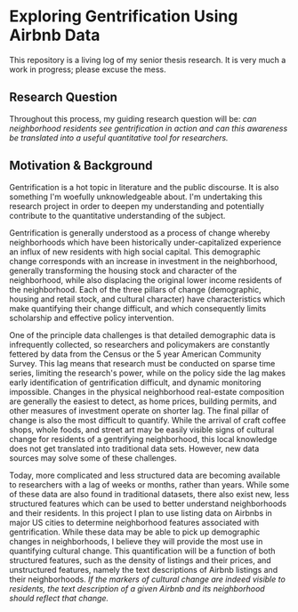 # Exploring Gentrification Using Airbnb Data

This repository is a living log of my senior thesis research. It is very much a work in progress; please excuse the mess. 

## Research Question

Throughout this process, my guiding research question will be: *can neighborhood residents see gentrification in action and can this awareness be translated into a useful quantitative tool for researchers.*


## Motivation & Background

Gentrification is a hot topic in literature and the public discourse. It is also something I'm woefully unknowledgeable about. I'm undertaking this research project in order to deepen my understanding and potentially contribute to the quantitative understanding of the subject.

Gentrification is generally understood as a process of change whereby neighborhoods which have been historically under-capitalized experience an influx of new residents with high social capital. This demographic change corresponds with an increase in investment in the neighborhood, generally transforming the housing stock and character of the neighborhood, while also displacing the original lower income residents of the neighborhood. Each of the three pillars of change (demographic, housing and retail stock, and cultural character) have characteristics which make quantifying their change difficult, and which consequently limits scholarship and effective policy intervention. 

One of the principle data challenges is that detailed demographic data is infrequently collected, so researchers and policymakers are constantly fettered by data from the Census or the 5 year American Community Survey. This lag means that research must be conducted on sparse time series, limiting the research's power, while on the policy side the lag makes early identification of gentrification difficult, and dynamic monitoring impossible. Changes in the physical neighborhood real-estate composition are generally the easiest to detect, as home prices, building permits, and other measures of investment operate on shorter lag. The final pillar of change is also the most difficult to quantify. While the arrival of craft coffee shops, whole foods, and street art may be easily visible signs of cultural change for residents of a gentrifying neighborhood, this local knowledge does not get translated into traditional data sets. However, new data sources may solve some of these challenges.

Today, more complicated and less structured data are becoming available to researchers with a lag of weeks or months, rather than years. While some of these data are also found in traditional datasets, there also exist new, less structured features which can be used to better understand neighborhoods and their residents. In this project I plan to use listing data on Airbnbs in major US cities to determine neighborhood features associated with gentrification. While these data may be able to pick up demographic changes in neighborhoods, I believe they will provide the most use in quantifying cultural change. This quantification will be a function of both structured features, such as the density of listings and their prices, and unstructured features, namely the text descriptions of Airbnb listings and their neighborhoods. *If the markers of cultural change are indeed visible to residents, the text description of a given Airbnb and its neighborhood should reflect that change.*




